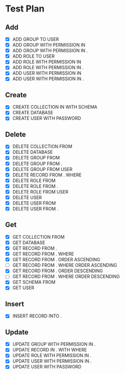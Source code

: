 # Test Plan

## Add

- [x] ADD GROUP <group> TO USER <user>
- [x] ADD GROUP <group> WITH PERMISSION <permission> IN <db>
- [x] ADD GROUP <group> WITH PERMISSION <permission> IN <db>.<collection>
- [x] ADD ROLE <role> TO USER <user>
- [x] ADD ROLE <role> WITH PERMISSION <permission> IN <db>
- [x] ADD ROLE <role> WITH PERMISSION <permission> IN <db>.<collection>
- [x] ADD USER <user> WITH PERMISSION <permission> IN <db>
- [x] ADD USER <user> WITH PERMISSION <permission> IN <db>.<collection>

## Create

- [x] CREATE COLLECTION <collection> IN <db> WITH SCHEMA <json>
- [x] CREATE DATABASE <db>
- [x] CREATE USER <username> WITH PASSWORD <password>

## Delete
- [x] DELETE COLLECTION <collection> FROM <database>
- [x] DELETE DATABASE <db>
- [x] DELETE GROUP <group> FROM <db>
- [x] DELETE GROUP <group> FROM <db>.<collection>
- [x] DELETE GROUP <group> FROM USER <user>
- [x] DELETE RECORD FROM <db>.<collection> WHERE <filter>
- [x] DELETE ROLE <role> FROM <db>
- [x] DELETE ROLE <role> FROM <db>.<collection>
- [x] DELETE ROLE <role> FROM USER <user>
- [x] DELETE USER <user>
- [x] DELETE USER <user> FROM <db>
- [x] DELETE USER <user> FROM <db>.<collection>

## Get
- [x] GET COLLECTION FROM <database>
- [x] GET DATABASE
- [x] GET RECORD FROM <db>.<collection>
- [x] GET RECORD FROM <db>.<collection> WHERE <filter>
- [x] GET RECORD FROM <db>.<collection> ORDER ASCENDING <field>
- [ ] GET RECORD FROM <db>.<collection> WHERE <filter> ORDER ASCENDING <field>
- [x] GET RECORD FROM <db>.<collection> ORDER DESCENDING <field>
- [ ] GET RECORD FROM <db>.<collection> WHERE <filter> ORDER DESCENDING <field>
- [x] GET SCHEMA <collection> FROM <database>
- [x] GET USER

## Insert
- [x] INSERT RECORD <json> INTO <db>.<collection>

## Update
- [x] UPDATE GROUP <group> WITH PERMISSION <permission> IN <db>.<collection>
- [x] UPDATE RECORD IN <db>.<collection> WITH <json to update> WHERE <filter>
- [x] UPDATE ROLE <role> WITH PERMISSION <permission> IN <db>.<collection>
- [x] UPDATE USER <user> WITH PERMISSION <permission> IN <db>.<collection>
- [x] UPDATE USER <username> WITH PASSWORD <password>
